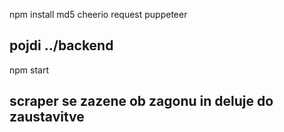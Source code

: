 npm install md5 cheerio request puppeteer

## pojdi ../backend 
npm start 
## scraper se zazene ob zagonu in deluje do zaustavitve